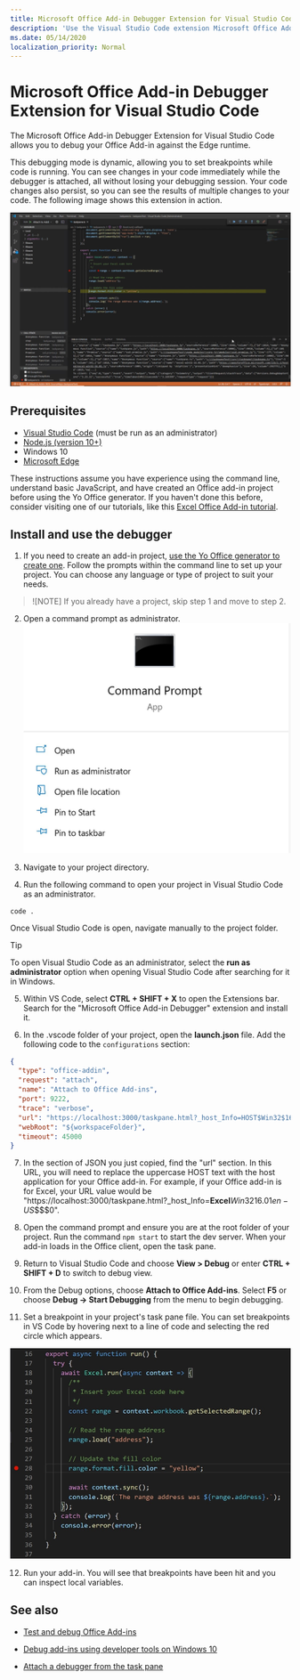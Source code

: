 ```yaml
---
title: Microsoft Office Add-in Debugger Extension for Visual Studio Code
description: 'Use the Visual Studio Code extension Microsoft Office Add-in Debugger to debug your Office add-in.'
ms.date: 05/14/2020
localization_priority: Normal
---
```


# Microsoft Office Add-in Debugger Extension for Visual Studio Code

The Microsoft Office Add-in Debugger Extension for Visual Studio Code allows you to debug your Office Add-in against the Edge runtime.

This debugging mode is dynamic, allowing you to set breakpoints while code is running. You can see changes in your code immediately while the debugger is attached, all without losing your debugging session. Your code changes also persist, so you can see the results of multiple changes to your code. The following image shows this extension in action.

![Office Addin Debugger Extension debugging a section of Excel Add-ins](../images/vs-debugger-extension-for-office-addins.jpg)

## Prerequisites

- [Visual Studio Code](https://code.visualstudio.com/) (must be run as an administrator)
- [Node.js (version 10+)](https://nodejs.org/)
- Windows 10
- [Microsoft Edge](https://www.microsoft.com/edge)

These instructions assume you have experience using the command line, understand basic JavaScript, and have created an Office add-in project before using the Yo Office generator. If you haven't done this before, consider visiting one of our tutorials, like this [Excel Office Add-in tutorial](../tutorials/excel-tutorial.md).

## Install and use the debugger

1. If you need to create an add-in project, [use the Yo Office generator to create one](https://docs.microsoft.com/office/dev/add-ins/quickstarts/excel-quickstart-jquery?tabs=yeomangenerator). Follow the prompts within the command line to set up your project. You can choose any language or type of project to suit your needs.

> ![NOTE]
> If you already have a project, skip step 1 and move to step 2.

2. Open a command prompt as administrator.
   ![Command prompt options, including "run as administrator" in Windows 10](../images/run-as-administrator-vs-code.jpg)

3. Navigate to your project directory.

4. Run the following command to open your project in Visual Studio Code as an administrator.

```command&nbsp;line
code .
```

Once Visual Studio Code is open, navigate manually to the project folder.

> [!TIP]
> To open Visual Studio Code as an administrator, select the **run as administrator** option when opening Visual Studio Code after searching for it in Windows.

5. Within VS Code, select **CTRL + SHIFT + X** to open the Extensions bar. Search for the "Microsoft Office Add-in Debugger" extension and install it.

6. In the .vscode folder of your project, open the **launch.json** file. Add the following code to the `configurations` section:

```JSON
{
  "type": "office-addin",
  "request": "attach",
  "name": "Attach to Office Add-ins",
  "port": 9222,
  "trace": "verbose",
  "url": "https://localhost:3000/taskpane.html?_host_Info=HOST$Win32$16.01$en-US$$$$0",
  "webRoot": "${workspaceFolder}",
  "timeout": 45000
}
```

7. In the section of JSON you just copied, find the "url" section. In this URL, you will need to replace the uppercase HOST text with the host application for your Office add-in. For example, if your Office add-in is for Excel, your URL value would be "https://localhost:3000/taskpane.html?_host_Info=<strong>Excel</strong>$Win32$16.01$en-US$\$\$\$0".

8. Open the command prompt and ensure you are at the root folder of your project. Run the command `npm start` to start the dev server. When your add-in loads in the Office client, open the task pane.

9. Return to Visual Studio Code and choose **View > Debug** or enter **CTRL + SHIFT + D** to switch to debug view.

10. From the Debug options, choose **Attach to Office Add-ins**. Select **F5** or choose **Debug -> Start Debugging** from the menu to begin debugging.

11. Set a breakpoint in your project's task pane file. You can set breakpoints in VS Code by hovering next to a line of code and selecting the red circle which appears.

![A red circle appears on a line of code in VS Code](../images/set-breakpoint.jpg)

12. Run your add-in. You will see that breakpoints have been hit and you can inspect local variables.

## See also

* [Test and debug Office Add-ins](test-debug-office-add-ins.md)

* [Debug add-ins using developer tools on Windows 10](debug-add-ins-using-f12-developer-tools-on-windows-10.md)

* [Attach a debugger from the task pane](attach-debugger-from-task-pane.md)
